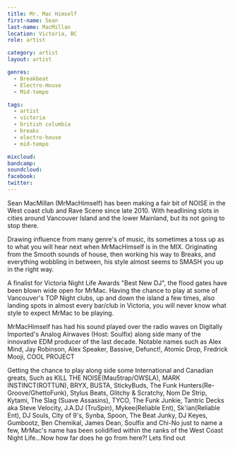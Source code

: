 ```yaml
---
title: Mr. Mac Himself
first-name: Sean
last-name: MacMillan
location: Victoria, BC
role: artist

category: artist
layout: artist

genres:
  - Breakbeat
  - Electro-House
  - Mid-tempo

tags:
  - artist
  - victoria
  - british columbia
  - breaks
  - electro-house
  - mid-tempo

mixcloud:
bandcamp:
soundcloud:
facebook:
twitter:
---
```

Sean MacMillan (MrMacHimself) has been making a fair bit of NOISE in the West coast club and Rave Scene since late 2010. With headlining slots in cities around Vancouver Island and the lower Mainland, but its not going to stop there.

Drawing influence from many genre's of music, its sometimes a toss up as to what you will hear next when MrMacHimself is in the MIX. Originating from the Smooth sounds of house, then working his way to Breaks, and everything wobbling in between, his style almost seems to SMASH you up in the right way.

A finalist for Victoria Night Life Awards "Best New DJ", the flood gates have been blown wide open for MrMac. Having the chance to play at some of Vancouver's TOP Night clubs, up and down the island a few times, also landing spots in almost every bar/club in Victoria, you will never know what style to expect MrMac to be playing.

MrMacHimself has had his sound played over the radio waves on Digitally Imported's Analog Airwaves (Host: Soulfix) along side many of the innovative EDM producer of the last decade. Notable names such as Alex Mind, Jay Robinson, Alex Speaker, Bassive, Defunct!, Atomic Drop, Fredrick Mooji, COOL PROJECT

Getting the chance to play along side some International and Canadian greats, Such as KILL THE NOISE(Mau5trap/OWSLA), MARK INSTINCT(ROTTUN), BRYX, BUSTA, StickyBuds, The Funk Hunters(Re-Groove/GhettoFunk), Stylus Beats, Glitchy & Scratchy, Nom De Strip, Kytami, The Slag (Suave Assasins), TYCO, The Funk Junkie, Tantric Decks aka Steve Velocity, J.A.DJ (TruSpin), Mykee(Reliable Ent), Sk'ian(Reliable Ent), DJ Souls, City of 9's, Synba, Spoon, The Beat Junky, DJ Keyes, Gumbootz, Ben Chemikal, James Dean, Soulfix and Chi-No just to name a few, MrMac's name has been solidified within the ranks of the West Coast Night Life…Now how far does he go from here?! Lets find out
